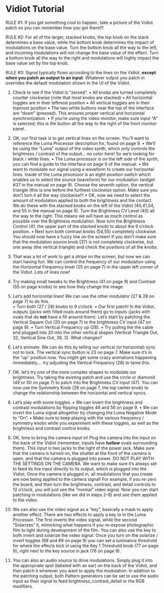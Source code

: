 # Vidiot Tutorial
RULE #1: If you get something cool to happen, take a picture of the Vidiot patch so you can remember how you got there!!!

RULE #2: For all of the larger, stacked knobs, the top knob on the stack determines a base value, while the bottom knob determines the impact of modulations on the base value. Turn the bottom knob all the way to the left, and incoming modulations will not change the base value of the effect. Turn a bottom knob all the way to the right and modulations will highly impact the base value set by the top knob.

RULE #3: Signal typically flows according to the lines on the Vidiot, **except when you patch an output to an input**. Whatever output you patch in overrides the default modulation shown in the UI of the Vidiot. 

1. Check to see if the Vidiot is “zeroed”.
	• All knobs are turned completely counter clockwise (note that most knobs are stacked)
	• All horizontal toggles are in their leftmost position
	• All vertical toggles are in their topmost position
	• The two white buttons near the top of the interface are “down” (pressed). This ensures proper vertical and horizontal synchronization.
	• If you’re using the video monitor, make sure input “A” is selected; this is the button all the way to the right of the front monitor panel. 

2. OK, our first task is to get vertical lines on the screen. You’ll want to reference the Luma Processor description for, found on page 9.
	• We’ll be using the “Luma” output of the video synth, which only controls the brightness / contrast of the output… no color here! So we’e looking for black / white lines.
	• The Luma processor is on the left side of the synth, you can find a guide to the interface on page 9 of the manual.
	• We want to modulate our signal using a waveform to create our horizontal lines. Inside of the Luma processor is an eight-position switch which enables us to select the source (waveform) for our modulation (widget #37 in the manual on page 9). Choose the seventh option, the vertical triangle (this is one before the furthest clockwise option. Make sure you don’t turn it all the way clockwise!!!
	• OK, now we need to select the amount of modulation applied to both the brightness and the contact. We do these with the stacked knobs on the left of the Vidiot (40,41,54, and 55 in the manual on page 9). Turn the Brightness CV Level (40) all the way to the right. This means we will have as much control as possible over the Brightness modulation. Now turn the Brightness Control (41, the upper part of the stacked knob) to about the 9 o’clock position. 
	• Next turn both contrast knobs (54,55) completely clockwise. You should now have a fuzzy line on the screen! If you don’t make sure that the modulation source knob (37) is not completely clockwise, but one away (the vertical triangle) and check the positions of all the knobs.

3. That was a lot of work to get a stripe on the screen, but now we can start having fun. We can control the frequency of our modulation using the Horizontal Frequency knob (25 on page 7) in the upper left corner of the Vidiot. Lots of lines now!

4. Try making small tweaks to the Brightness (41 on page 9) and Contrast (55 on page knobs) to see how they change the image.

5. Let’s add horizontal lines! We can use the other modulator (27 & 28 on page 7) to do this.  
	• Turn both (27 / 28) knobs to 9 o’clock. 
	• Our first patch! In the Vidiot, outputs (jacks with filled ovals around them) go to inputs (jacks with ovals that do **not** have a fill around them).  Let’s start by patching the Vertical Square Out (20 on page 7) to the brightness CV input (47 on page 9). 
	• Turn Vertical Frequency up (28).
	• Try pulling the the cable end plugged into 20 into the other vertical shapes (Vertical Triangle Out, 32, Vertical Sine Out, 36, 3). What changes?
	
6. Let’s animate. We can do this by telling our vertical (or horizontal) sync not to lock. The vertical sync button is 23 on page 7. Make sure it’s in the “up” position now. You might get some crazy animations happening immediately…. try adjusting the Vertical Frequency (28) to tame this.

7. OK, let’s try one of the more complex shapes to modulate our brightness. Try taking the existing patch and use the circle or diamond (49 or 50 on page 7) to patch into the Brightness CV input (47). You can now use the Symmetry Knob (26 on page 7, the top center knob)  to change the relationship between the horizontal and vertical syncs. 

8. Let’s play with some toggles. 
	• We can invert the brightness and contrast modulations by flipping toggles 46 and 56 on page 9. 
	• We can invert the Luma signal altogether by changing the Luma Negative Mode to “On”.
	• Make sure to keep playing with the various frequency / symmetry knobs while you experiment with these toggles, as well as the brightness and contrast control knobs.

9. OK, time to bring the camera input in! Plug the camera into the input on the back of the Vidiot (remember, inputs have **hollow** ovals surrounding them). This input is two jacks to the right of the power jack. Make sure that the camera is turned on, the shutter at the front of the camera is open, and that the camera is plugged into power. DO NOT PLAY WITH THE SETTINGS ON THE CAMERA. We want to make sure it’s always set to feed its live input directly to its output, which is plugged into the Vidiot. Once the camera is plugged in, all modulations that you create are now being applied to the camera signal! For example, if you re-zero the board, and then turn the brightness, contrast, and detail controls to 12 o’clock, you will just see the “normal” video signal. Now you can start patching in modulations (like we did in steps 2–8) and see them applied to the video.

10. We can also use the video signal as a “key”, basically a mask to apply another effect.  There are two effects to apply a key to in the Luma Processor. The first inverts the video signal, while the second “Solarizes” it, mimicking what happens if you re-expose photographic film to light during development of the film. You can also use the key to both invert and solarize the video signal. Once you turn on the solarize / invert toggles (68 and 69 on page 9)  you can set a luminance threshold for where the effects kick in using the Key 1 Threshold knob (77 on page 9), right next to the key source in jack (76 on page 9).

11. You can also an audio source to drive modulations. Simply plug it into the appropriate spot (labeled with an ear) on the back of the Vidiot, and then patch it wherever you want to apply the modulation. In addition to the patching output, both Pattern generators can be set to use the audio input as their signal to feed brightness_contrast_detail or the RGB modifiers.